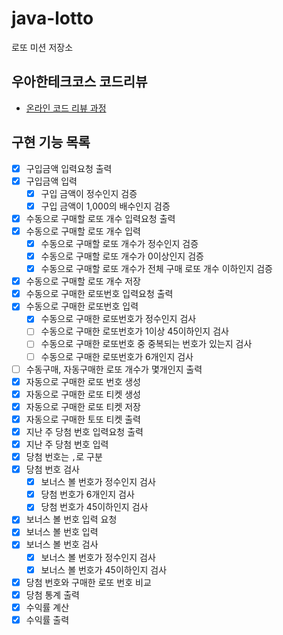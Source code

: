 # java-lotto

로또 미션 저장소

## 우아한테크코스 코드리뷰

- [온라인 코드 리뷰 과정](https://github.com/woowacourse/woowacourse-docs/blob/master/maincourse/README.md)


## 구현 기능 목록
- [x] 구입금액 입력요청 출력 
- [x] 구입금액 입력
  - [x] 구입 금액이 정수인지 검증
  - [x] 구입 금액이 1,000의 배수인지 검증
- [x] 수동으로 구매할 로또 개수 입력요청 출력
- [x] 수동으로 구매할 로또 개수 입력
  - [x] 수동으로 구매할 로또 개수가 정수인지 검증
  - [x] 수동으로 구매할 로또 개수가 0이상인지 검증
  - [x] 수동으로 구매할 로또 개수가 전체 구매 로또 개수 이하인지 검증
- [x] 수동으로 구매할 로또 개수 저장
- [x] 수동으로 구매한 로또번호 입력요청 출력
- [x] 수동으로 구매한 로또번호 입력
  - [x] 수동으로 구매한 로또번호가 정수인지 검사
  - [ ] 수동으로 구매한 로또번호가 1이상 45이하인지 검사
  - [ ] 수동으로 구매한 로또번호 중 중복되는 번호가 있는지 검사
  - [ ] 수동으로 구매한 로또번호가 6개인지 검사
- [ ] 수동구매, 자동구매한 로또 개수가 몇개인지 출력
- [x] 자동으로 구매한 로또 번호 생성
- [x] 자동으로 구매한 로또 티켓 생성
- [x] 자동으로 구매한 로또 티켓 저장
- [x] 자동으로 구매한 토또 티켓 출력
- [x] 지난 주 당첨 번호 입력요청 출력
- [x] 지난 주 당첨 번호 입력
- [x] 당첨 번호는 `,`로 구분
- [x] 당첨 번호 검사
  - [x] 보너스 볼 번호가 정수인지 검사
  - [x] 당첨 번호가 6개인지 검사
  - [x] 당첨 번호가 45이하인지 검사 
- [x] 보너스 볼 번호 입력 요청
- [x] 보너스 볼 번호 입력
- [x] 보너스 볼 번호 검사
  - [x] 보너스 볼 번호가 정수인지 검사
  - [x] 보너스 볼 번호가 45이하인지 검사
- [x] 당첨 번호와 구매한 로또 번호 비교
- [x] 당첨 통계 출력
- [x] 수익률 계산
- [x] 수익률 출력